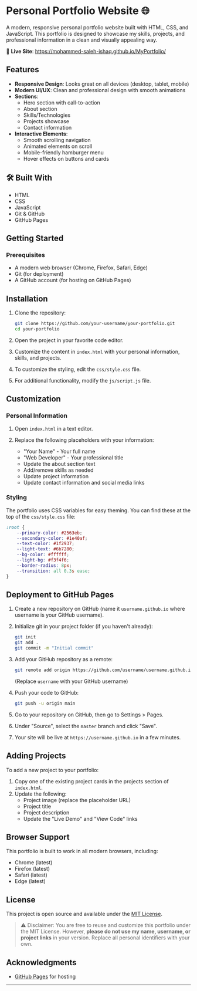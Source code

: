 # Personal Portfolio Website 🌐

A modern, responsive personal portfolio website built with HTML, CSS, and JavaScript. This portfolio is designed to showcase my skills, projects, and professional information in a clean and visually appealing way.

🔗 **Live Site**: https://mohammed-saleh-ishaq.github.io/MyPortfolio/


## Features

- **Responsive Design**: Looks great on all devices (desktop, tablet, mobile)
- **Modern UI/UX**: Clean and professional design with smooth animations
- **Sections**:
  - Hero section with call-to-action
  - About section
  - Skills/Technologies
  - Projects showcase
  - Contact information
- **Interactive Elements**:
  - Smooth scrolling navigation
  - Animated elements on scroll
  - Mobile-friendly hamburger menu
  - Hover effects on buttons and cards

## 🛠️ Built With

- HTML
- CSS
- JavaScript 
- Git & GitHub
- GitHub Pages


## Getting Started

### Prerequisites

- A modern web browser (Chrome, Firefox, Safari, Edge)
- Git (for deployment)
- A GitHub account (for hosting on GitHub Pages)

## Installation

1. Clone the repository:
   ```bash
   git clone https://github.com/your-username/your-portfolio.git
   cd your-portfolio
   ```

2. Open the project in your favorite code editor.

3. Customize the content in `index.html` with your personal information, skills, and projects.

4. To customize the styling, edit the `css/style.css` file.

5. For additional functionality, modify the `js/script.js` file.


## Customization

### Personal Information

1. Open `index.html` in a text editor.

2. Replace the following placeholders with your information:
   - "Your Name" - Your full name
   - "Web Developer" - Your professional title
   - Update the about section text
   - Add/remove skills as needed
   - Update project information
   - Update contact information and social media links


  ### Styling

The portfolio uses CSS variables for easy theming. You can find these at the top of the `css/style.css` file:

```css
:root {
    --primary-color: #2563eb;
    --secondary-color: #1e40af;
    --text-color: #1f2937;
    --light-text: #6b7280;
    --bg-color: #ffffff;
    --light-bg: #f3f4f6;
    --border-radius: 8px;
    --transition: all 0.3s ease;
}
```

## Deployment to GitHub Pages

1. Create a new repository on GitHub (name it `username.github.io` where username is your GitHub username).

2. Initialize git in your project folder (if you haven't already):
   ```bash
   git init
   git add .
   git commit -m "Initial commit"
   ```

3. Add your GitHub repository as a remote:
   ```bash
   git remote add origin https://github.com/username/username.github.io.git
   ```
   (Replace `username` with your GitHub username)

4. Push your code to GitHub:
   ```bash
   git push -u origin main
   ```

5. Go to your repository on GitHub, then go to Settings > Pages.

6. Under "Source", select the `master` branch and click "Save".

7. Your site will be live at `https://username.github.io` in a few minutes.


## Adding Projects

To add a new project to your portfolio:

1. Copy one of the existing project cards in the projects section of `index.html`.
2. Update the following:
   - Project image (replace the placeholder URL)
   - Project title
   - Project description
   - Update the "Live Demo" and "View Code" links


## Browser Support

This portfolio is built to work in all modern browsers, including:
- Chrome (latest)
- Firefox (latest)
- Safari (latest)
- Edge (latest)

## License

This project is open source and available under the [MIT License](LICENSE).

> ⚠️ Disclaimer: You are free to reuse and customize this portfolio under the MIT License. However, **please do not use my name, username, or project links** in your version. Replace all personal identifiers with your own.

## Acknowledgments

- [GitHub Pages](https://pages.github.com/) for hosting

---
